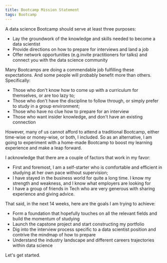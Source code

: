 ```yaml
---
title: Bootcamp Mission Statement
tags: Bootcamp
---
```


A data science Bootcamp should serve at least three purposes:

- Lay the groundwork of the knowledge and skills needed to become a data scientist
- Provide directions on how to prepare for interviews and land a job
- Offer network opportunities (e.g.invite practitioners for talks) and connect you with the data science community

Many Bootcamps are doing a commendable job fulfilling these expectations. 
And some people will probably benefit more than others.
Specifically:
- Those who don't know how to come up with a curriculum for themselves, or are too lazy to;
- Those who don't have the discipline to follow through, or simply prefer to study in a group environment;
- Those who have no clue how to prepare for an interview
- Those who want insider knowledge, and don't have an existing connection 

However, many of us cannot afford to attend a traditional Bootcamp, either time-wise or money-wise, or both, I included. 
So as an alternative, I am going to experiment with a home-made Bootcamp to boost my learning experience and make a leap forward.

I acknowledge that there are a couple of factors that work in my favor:
- First and foremost, I am a self-starter who is comfortable and efficient in studying at her own pace without supervision;
- I have stayed in the business world for quite a long time. I know my strength and weakness, and I know what employers are looking for
- I have a group of friends in Tech who are very generous with sharing experience and giving advice.

That said, in the next 14 weeks, here are the goals I am trying to achieve:
- Form a foundation that hopefully touches on all the relevant fields and build the momentum of studying
- Launch the capstone project and start constructing my portfolio
- Dig into the interview process specific to a data scientist position and contrive the mindmap of how to prepare
- Understand the industry landscape and different careers trajectories within data science

Let's get started.

